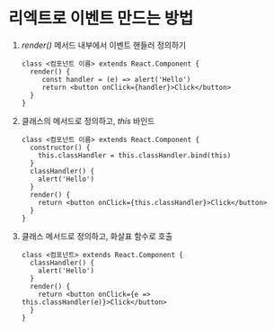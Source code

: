 # 리엑트로 이벤트 만드는 방법

1. *render()* 메서드 내부에서 이벤트 핸들러 정의하기  
   ~~~JS
   class <컴포넌트 이름> extends React.Component {
     render() {
        const handler = (e) => alert('Hello')
        return <button onClick={handler}>Click</button>
     }
   }
   ~~~

2. 클래스의 메서드로 정의하고, *this* 바인드
   ~~~JS
   class <컴포넌트 이름> extends React.Component {
     constructor() {
       this.classHandler = this.classHandler.bind(this)
     }
     classHandler() {
       alert('Hello')
     }
     render() {
       return <button onClick={this.classHandler}>Click</button>
     }
   }
   ~~~

3. 클래스 메서드로 정의하고, 화살표 함수로 호출
   ~~~JS
   class <컴포넌트> extends React.Component {
     classHandler() {
       alert('Hello')
     }
     render() {
       return <button onClick={e => this.classHandler(e)}>Click</button>
     }
   }
   ~~~   
